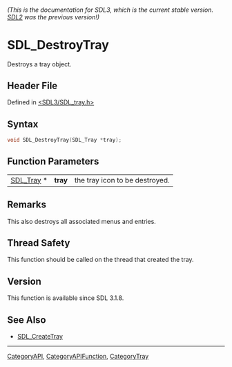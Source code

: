 ###### (This is the documentation for SDL3, which is the current stable version. [SDL2](https://wiki.libsdl.org/SDL2/) was the previous version!)
# SDL_DestroyTray

Destroys a tray object.

## Header File

Defined in [<SDL3/SDL_tray.h>](https://github.com/libsdl-org/SDL/blob/main/include/SDL3/SDL_tray.h)

## Syntax

```c
void SDL_DestroyTray(SDL_Tray *tray);
```

## Function Parameters

|                        |          |                                |
| ---------------------- | -------- | ------------------------------ |
| [SDL_Tray](SDL_Tray) * | **tray** | the tray icon to be destroyed. |

## Remarks

This also destroys all associated menus and entries.

## Thread Safety

This function should be called on the thread that created the tray.

## Version

This function is available since SDL 3.1.8.

## See Also

- [SDL_CreateTray](SDL_CreateTray)

----
[CategoryAPI](CategoryAPI), [CategoryAPIFunction](CategoryAPIFunction), [CategoryTray](CategoryTray)

